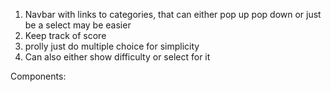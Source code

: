 1. Navbar with links to categories, that can either pop up pop down or just be a select may be easier
2. Keep track of score
3. prolly just do multiple choice for simplicity
4. Can also either show difficulty or select for it


Components:
